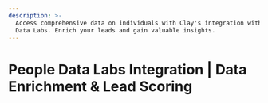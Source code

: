 ```yaml
---
description: >-
  Access comprehensive data on individuals with Clay's integration with People
  Data Labs. Enrich your leads and gain valuable insights.
---
```


# People Data Labs Integration | Data Enrichment & Lead Scoring

